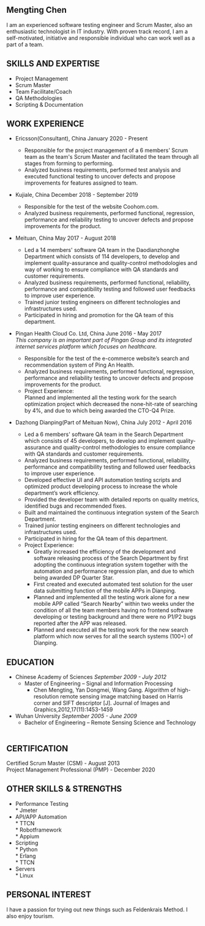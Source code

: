 Mengting Chen
--
I am an experienced software testing engineer and Scrum Master, also an enthusiastic technologist in IT industry. With proven track record, I am a self-motivated, initiative and responsible individual who can work well as a part of a team.

SKILLS AND EXPERTISE
--
* Project Management
* Scrum Master
* Team Facilitate/Coach
* QA Methodologies
* Scripting & Documentation
 
WORK EXPERIENCE
-- 
* Ericsson(Consultant), China    January 2020 - Present      
  * Responsible for the project management of a 6 members' Scrum team as the team's Scrum Master and facilitated the team through all stages from forming to performing.
  * Analyzed business requirements, performed test analysis and executed functional testing to uncover defects and propose improvements for features assigned to team.
  
* Kujiale, China    December 2018 - September 2019      
  * Responsible for the test of the website Coohom.com.
  * Analyzed business requirements, performed functional, regression, performance and reliability testing to uncover defects and propose improvements for the product.

* Meituan, China    May 2017 - August 2018    
  * Led a 14 members' software QA team in the Daodianzhonghe Department which consists of 114 developers, to develop and implement quality-assurance and quality-control methodologies and way of working to ensure compliance with QA standards and customer requirements.
  * Analyzed business requirements, performed functional, reliability, performance and compatibility testing and followed user feedbacks to improve user experience.
  * Trained junior testing engineers on different technologies and infrastructures used.
  * Participated in hiring and promotion for the QA team of this department.
  
* Pingan Health Cloud Co. Ltd, China    June 2016 - May 2017    
_This company is an important part of Pingan Group and its integrated internet services platform which focuses on healthcare._   
  * Responsible for the test of the e-commerce website’s search and recommendation system of Ping An Health.
  * Analyzed business requirements, performed functional, regression, performance and reliability testing to uncover defects and propose improvements for the product.
  * Project Experience:  
    Planned and implemented all the testing work for the search optimization project which decreased the none-hit-rate of searching by 4%, and due to which being awarded the CTO-Q4 Prize.

* Dazhong Dianping(Part of Meituan Now), China    July 2012 - April 2016    
  * Led a 6 members' software QA team in the Search Department which consists of 45 developers, to develop and implement quality-assurance and quality-control methodologies to ensure compliance with QA standards and customer requirements.
  * Analyzed business requirements, performed functional, reliability, performance and compatibility testing and followed user feedbacks to improve user experience.
  * Developed effective UI and API automation testing scripts and optimized product developing process to increase the whole department’s work efficiency.
  * Provided the developer team with detailed reports on quality metrics, identified bugs and recommended fixes.
  * Built and maintained the continuous integration system of the Search Department.
  * Trained junior testing engineers on different technologies and infrastructures used.
  * Participated in hiring for the QA team of this department.
  * Project Experience:
      * Greatly increased the efficiency of the development and software releasing process of the Search Department by first adopting the continuous integration system together with the automation and performance regression plan, and due to which being awarded DP Quarter Star.  
      * First created and executed automated test solution for the user data submitting function of the mobile APPs in Dianping.  
      * Planned and implemented all the testing work alone for a new mobile APP called “Search Nearby” within two weeks under the condition of all the team members having no frontend software developing or testing background and there were no P1/P2 bugs reported after the APP was released.   
      * Planned and executed all the testing work for the new search platform which now serves for all the search systems (100+) of Dianping.

EDUCATION
--
* Chinese Academy of Sciences    *September 2009 - July 2012*  
  * Master of Engineering – Signal and Information Processing      
      * Chen Mengting, Yan Dongmei, Wang Gang. Algorithm of high-resolution remote sensing image matching based on Harris corner and SIFT descriptor [J]. Journal of Images and Graphics,2012,17(11):1453-1459     
* Wuhan University    *September 2005 - June 2009*  
  * Bachelor of Engineering – Remote Sensing Science and Technology         

CERTIFICATION
--
Certified Scrum Master (CSM) - August 2013  
Project Management Professional (PMP) - December 2020

OTHER SKILLS & STRENGTHS
--
* Performance Testing      
      * Jmeter
* API/APP Automation      
      * TTCN       
      * Robotframework    
      * Appium    
* Scripting      
      * Python      
      * Erlang      
      * TTCN          
* Servers    
      * Linux    

PERSONAL INTEREST
--
I have a passion for trying out new things such as Feldenkrais Method. I also enjoy tourism.
